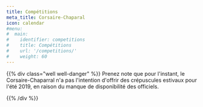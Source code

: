 ```yaml
---
title: Compétitions
meta_title: Corsaire-Chaparal
icon: calendar
#menu:
#  main:
#    identifier: competitions
#    title: Compétitions
#    url: '/competitions/'
#    weight: 60
---
```


{{% div class="well well-danger" %}}
Prenez note que pour l'instant, le Corsaire-Chaparral n'a pas l'intention d'offrir des crépuscules estivaux pour l'été 2019, en raison du manque de disponibilité des officiels.

{{% /div %}}
